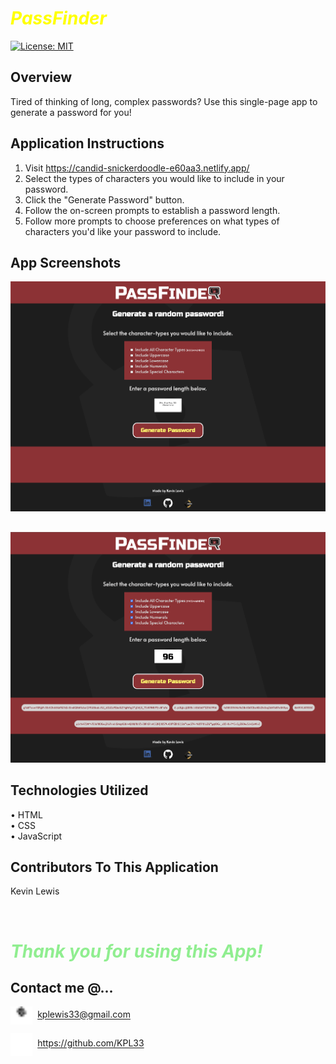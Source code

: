 # <span style="color: yellow;">**_PassFinder_**</span>

[![License: MIT](https://img.shields.io/badge/License-MIT-yellow.svg)](https://opensource.org/licenses/MIT)
</br>

## Overview

Tired of thinking of long, complex passwords? Use this single-page app to generate a password for you!
</br>

## Application Instructions

1. Visit https://candid-snickerdoodle-e60aa3.netlify.app/</br>
2. Select the types of characters you would like to include in your password.
3. Click the "Generate Password" button.</br>
3. Follow the on-screen prompts to establish a password length.</br>
4. Follow more prompts to choose preferences on what types of characters you'd like your password to include.</br>

## App Screenshots

![Password generator running on webpage. No previous passwords shown.](./assets/passfinder1.png)

##

![Password generator running on webpage. 5 Previous passwords shown.](./assets/passfinder2.png)

##

## Technologies Utilized

• HTML</br>
• CSS</br>
• JavaScript


## Contributors To This Application

Kevin Lewis

</br>

# <span style="color: lightgreen;">**_Thank you for using this App!_**</span>

## Contact me @...

<img src="./assets/email.svg" width=7% height=9% align=center>&nbsp; kplewis33@gmail.com

<img src="./assets/Github.svg" width=7% height=9% align=center>&nbsp; https://github.com/KPL33
